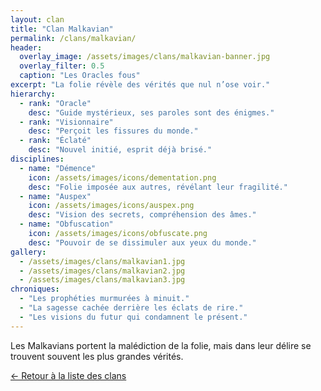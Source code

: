 ```yaml
---
layout: clan
title: "Clan Malkavian"
permalink: /clans/malkavian/
header:
  overlay_image: /assets/images/clans/malkavian-banner.jpg
  overlay_filter: 0.5
  caption: "Les Oracles fous"
excerpt: "La folie révèle des vérités que nul n’ose voir."
hierarchy:
  - rank: "Oracle"
    desc: "Guide mystérieux, ses paroles sont des énigmes."
  - rank: "Visionnaire"
    desc: "Perçoit les fissures du monde."
  - rank: "Éclaté"
    desc: "Nouvel initié, esprit déjà brisé."
disciplines:
  - name: "Démence"
    icon: /assets/images/icons/dementation.png
    desc: "Folie imposée aux autres, révélant leur fragilité."
  - name: "Auspex"
    icon: /assets/images/icons/auspex.png
    desc: "Vision des secrets, compréhension des âmes."
  - name: "Obfuscation"
    icon: /assets/images/icons/obfuscate.png
    desc: "Pouvoir de se dissimuler aux yeux du monde."
gallery:
  - /assets/images/clans/malkavian1.jpg
  - /assets/images/clans/malkavian2.jpg
  - /assets/images/clans/malkavian3.jpg
chroniques:
  - "Les prophéties murmurées à minuit."
  - "La sagesse cachée derrière les éclats de rire."
  - "Les visions du futur qui condamnent le présent."
---
```


Les Malkavians portent la malédiction de la folie, mais dans leur délire se trouvent souvent les plus grandes vérités.

[← Retour à la liste des clans](/clans/)